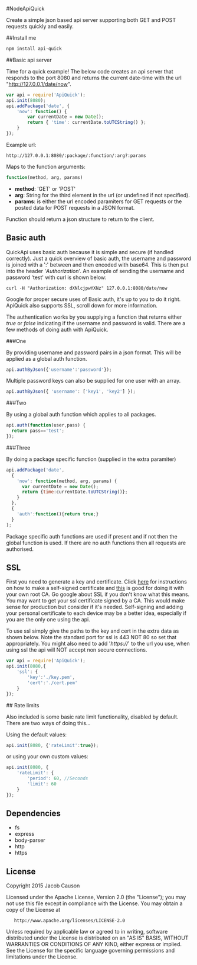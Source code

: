 #NodeApiQuick

Create a simple json based api server supporting both GET and POST requests quickly and easily.

##Install me

```bash
npm install api-quick
```

##Basic api server

Time for a quick example! The below code creates an api server that responds to the port 8080 and returns the current date-time with the url "http://127.0.0.1/date/now".

```javascript
var api = require('ApiQuick');
api.init(8080);
api.addPackage('date', {
    'now': function() {
        var currentDate = new Date();
        return { 'time': currentDate.toUTCString() };
    }
});
```

Example url:
```
http://127.0.0.1:8080/:package/:function/:arg?:params
```

Maps to the function arguments:
```javascript
function(method, arg, params)
```

+ **method**: 'GET' or 'POST'
+ **arg**: String for the third element in the url (or undefined if not specified). 
+ **params**: is either the url encoded paramiters for GET requests or the posted data for POST requests in a JSON format.

Function should return a json structure to return to the client.

## Basic auth

QuickApi uses basic auth because it is simple and secure (if handled correctly). Just a quick overview of basic auth, the username and password is joined with a ':' between and then encoded with base64. This is then put into the header '*Authorization*'. An example of sending the username and password 'test' with curl is shown below:
```
curl -H "Authorization: dXNlcjpwYXNz" 127.0.0.1:8080/date/now
```

Google for proper secure uses of Basic auth, it's up to you to do it right. ApiQuick also supports SSL, scroll down for more information.

The authentication works by you supplying a function that returns either *true* or *false* indicating if the username and password is valid. There are a few methods of doing auth with ApiQuick.

###One

By providing username and password pairs in a json format. This will be applied as a global auth function.

```javascript
api.authByJson({'username':'password'});
```

Multiple password keys can also be supplied for one user with an array.

```javascript
api.authByJson({ 'username': ['key1', 'key2'] });
```

###Two

By using a global auth function which applies to all packages.

```javascript
api.auth(function(user,pass) {
  return pass=='test';
});
```

###Three

By doing a package specific function (supplied in the extra paramiter)

```javascript
api.addPackage('date', 
  {
    'now': function(method, arg, params) {
      var currentDate = new Date();
      return {time:currentDate.toUTCString()};
    }
  }, 
  {
    'auth':function(){return true;}
  }
);
```



Package specific auth functions are used if present and if not then the global function is used. If there are no auth functions then all requests are authorised.

## SSL

First you need to generate a key and certificate. Click [here](http://docs.nodejitsu.com/articles/HTTP/servers/how-to-create-a-HTTPS-server) for instructions on how to make a self-signed certificate and [this](http://datacenteroverlords.com/2012/03/01/creating-your-own-ssl-certificate-authority/) is good for doing it with your own root CA. Go google about SSL if you don't know what this means. You may want to get your ssl certificate signed by a CA. This would make sense for production but consider if it's needed. Self-signing and adding your personal certificate to each device may be a better idea, especially if you are the only one using the api.

To use ssl simply give the paths to the key and cert in the extra data as shown below. Note the standard port for ssl is 443 NOT 80 so set that appropriately. You might also need to add '*https://*' to the url you use, when using ssl the api will NOT accept non secure connections.

```javascript
var api = require('ApiQuick');
api.init(8080,{
    'ssl': {
        'key':'./key.pem',
        'cert':'./cert.pem'
    }
});
```

## Rate limits

Also included is some basic rate limit functionality, disabled by default. There are two ways of doing this...

Using the default values:

```javascript
api.init(8080, {'rateLimit':true});
```

or using your own custom values:

```javascript
api.init(8080, {
    'rateLimit': {
        'period': 60, //Seconds
        'limit': 60
    }
});
```

## Dependencies

+ fs
+ express
+ body-parser
+ http
+ https

## License

Copyright 2015 Jacob Causon

   Licensed under the Apache License, Version 2.0 (the "License");
   you may not use this file except in compliance with the License.
   You may obtain a copy of the License at

       http://www.apache.org/licenses/LICENSE-2.0

   Unless required by applicable law or agreed to in writing, software
   distributed under the License is distributed on an "AS IS" BASIS,
   WITHOUT WARRANTIES OR CONDITIONS OF ANY KIND, either express or implied.
   See the License for the specific language governing permissions and
   limitations under the License.
